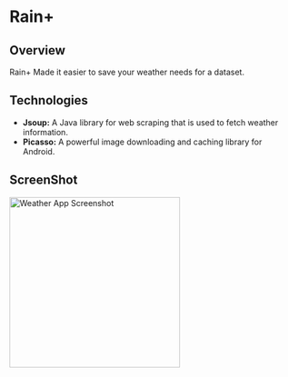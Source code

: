 # Rain+

## Overview
Rain+ Made it easier to save your weather needs for a dataset.

## Technologies

- **Jsoup:** A Java library for web scraping that is used to fetch weather information.
- **Picasso:** A powerful image downloading and caching library for Android.

## ScreenShot


<img src="https://github.com/KiraiEEE/RainPlus/assets/54278089/b54bb3f7-2018-4c15-b793-14b0f448ee08" alt="Weather App Screenshot" width="300"/>
